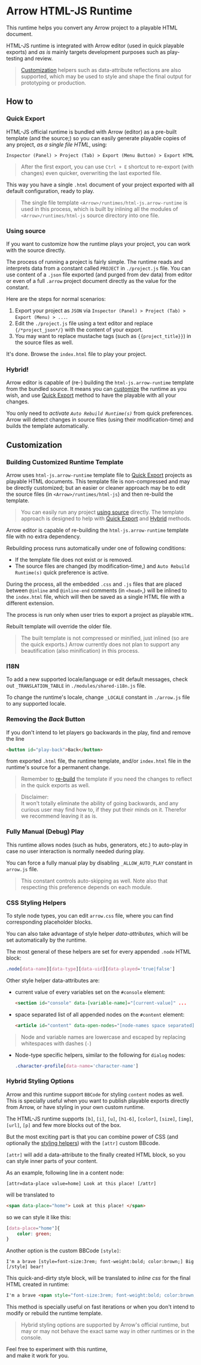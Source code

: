 # Arrow HTML-JS Runtime

This runtime helps you convert any Arrow project to a playable HTML document.

HTML-JS runtime is integrated with Arrow editor (used in quick playable exports)
and _as is_ mainly targets development purposes such as play-testing and review.

> [Customization](#customization) helpers such as data-attribute reflections are also supported,
> which may be used to style and shape the final output for prototyping or production.


## How to

### Quick Export

HTML-JS official runtime is bundled with Arrow (editor) as a pre-built template (and the source;)
so you can easily generate playable copies of any project, *as a single file HTML*, using:

`Inspector (Panel) > Project (Tab) > Export (Menu Button) > Export HTML`

> After the first export, you can use `Ctrl + E` shortcut
> to re-export (with changes) even quicker, overwriting the last exported file.

This way you have a single `.html` document of your project
exported with all default configuration, ready to play.

> The single file template `<Arrow>/runtimes/html-js.arrow-runtime` is used in this process,
> which is built by inlining all the modules of `<Arrow>/runtimes/html-js` source directory into one file.

### Using source

If you want to customize how the runtime plays your project, you can work with the source directly.

The process of running a project is fairly simple.
The runtime reads and interprets data from a constant called `PROJECT` in `./project.js` file.
You can use content of a `.json` file exported (and purged from dev data) from editor or
even of a full `.arrow` project document directly as the value for the constant.

Here are the steps for normal scenarios:

1. Export your project as `JSON` via `Inspector (Panel) > Project (Tab) > Export (Menu) > ...`.
2. Edit the `./project.js` file using a text editor and replace `{/*project_json*/}` with the content of your export.
3. You may want to replace mustache tags (such as `{{project_title}}`) in the source files as well.

It's done.
Browse the `index.html` file to play your project.

### Hybrid!

Arrow editor is capable of (re-) building the `html-js.arrow-runtime` template from the bundled source.
It means you can [customize](#customization) the runtime as you wish,
and use [Quick Export](#quick-export) method
to have the playable with all your changes.

You only need to *activate `Auto Rebuild Runtime(s)`* from quick preferences.
Arrow will detect changes in source files (using their modification-time)
and builds the template automatically.


## Customization

### Building Customized Runtime Template

Arrow uses `html-js.arrow-runtime` template file
to [Quick Export](#quick-export) projects as playable HTML documents.
This template file is non-compressed and may be directly customized;
but an easier or cleaner approach may be to edit the source files
(in `<Arrow>/runtimes/html-js`) and then re-build the template.

> You can easily run any project [using source](#using-source) directly.
> The template approach is designed to help with 
> [Quick Export](#quick-export) and [Hybrid](#hybrid) methods.

Arrow editor is capable of re-building the `html-js.arrow-runtime`
template file with no extra dependency.

Rebuilding process runs automatically under one of following conditions:
+ If the template file does not exist or is removed.
+ The source files are changed (by modification-time,) and `Auto Rebuild Runtime(s)` quick preference is active.

During the process, all the embedded `.css` and `.js` files
that are placed between `@inline` and `@inline-end` comments (in `<head>`,)
will be inlined to the `index.html` file, which will then be saved
as a single HTML file with a different extension.

The process is run only when user tries to export a project as playable `HTML`.

Rebuilt template will override the older file.

> The built template is not compressed or minified, just inlined (so are the quick exports.)
> Arrow currently does not plan to support any beautification (also minification) in this process.

### I18N

To add a new supported locale/language or edit default messages,
check out `_TRANSLATION_TABLE` in `./modules/shared-i18n.js` file.

To change the runtime's locale, change `_LOCALE` constant
in `./arrow.js` file to any supported locale.

### Removing the *Back* Button

If you don't intend to let players go backwards in the play,
find and remove the line

```html
<button id="play-back">Back</button>
```

from exported `.html` file, the runtime template, and/or
`index.html` file in the runtime's source for a permanent change.

> Remember to [re-build](#building-customized-runtime-template)
> the template if you need the changes to reflect in the quick exports as well.

> Disclaimer:  
> It won't totally eliminate the ability of going backwards,
> and any curious user may find how to, if they put their minds on it.
> Therefor we recommend leaving it as is.

### Fully Manual (Debug) Play

This runtime allows nodes (such as hubs, generators, etc.)
to auto-play in case no user interaction is normally needed during play.

You can force a fully manual play by disabling `_ALLOW_AUTO_PLAY` constant in `arrow.js` file.
> This constant controls auto-skipping as well.
> Note also that respecting this preference depends on each module.

### CSS Styling Helpers

To style node types, you can edit `arrow.css` file, where you can find corresponding placeholder blocks.

You can also take advantage of style helper *data-attributes*, which will be set automatically by the runtime.

The most general of these helpers are set for every appended `.node` HTML block:

```css
.node[data-name][data-type][data-uid][data-played='true|false']
```

Other style helper data-attributes are:

+ current value of every variables set on the `#console` element:
    
    ```html
    <section id="console" data-[variable-name]="[current-value]" ...
    ```

+ space separated list of all appended nodes on the `#content` element:

    ```html
    <article id="content" data-open-nodes="[node-names space separated]" ...
    ```

> Node and variable names are lowercase and escaped by replacing whitespaces with dashes (`-`)

+ Node-type specific helpers, similar to the following for `dialog` nodes:

    ```css
    .character-profile[data-name='character-name']
    ```

### Hybrid Styling Options

Arrow and this runtime support `BBCode` for styling `content` nodes as well.
This is specially useful when you want to publish playable exports directly from Arrow,
or have styling in your own custom runtime.

The HTML-JS runtime supports
`[b]`, `[i]`, `[u]`, `[h1-6]`, `[color]`, `[size]`, `[img]`, `[url]`, `[p]`
and few more blocks out of the box.

But the most exciting part is that you can combine power of CSS
(and optionally the [styling helpers](#css-styling-helpers))
with the `[attr]` custom BBcode.

`[attr]` will add a data-attribute to the finally created HTML block,
so you can style inner parts of your content.

As an example, following line in a content node:

```BBCode
[attr=data-place value=home] Look at this place! [/attr]
```

will be translated to

```HTML
<span data-place="home"> Look at this place! </span>
```

so we can style it like this:

```CSS
[data-place="home"]{
    color: green;
}
```

Another option is the custom BBCode `[style]`:

```BBCode
I'm a brave [style=font-size:3rem; font-weight:bold; color:brown;] Big [/style] bear!
```

This quick-and-dirty style block, will be translated to
*inline css* for the final HTML created in runtime:

```HTML
I'm a brave <span style="font-size:3rem; font-weight:bold; color:brown;"> Big </span> bear!
```

This method is specially useful on fast iterations or
when you don't intend to modify or rebuild the runtime template.

> Hybrid styling options are supported by Arrow's official runtime,
> but may or may not behave the exact same way in other runtimes or in the console.


Feel free to experiment with this runtime,  
and make it work for you.

